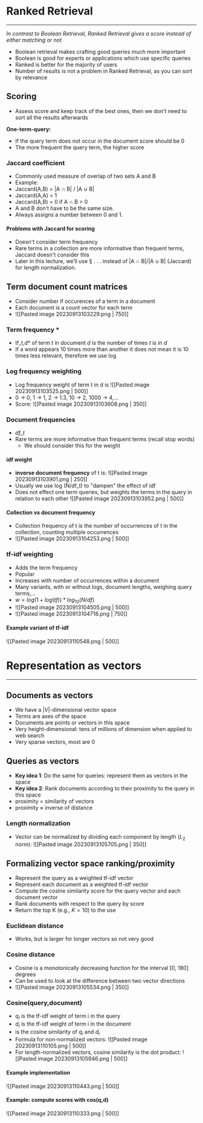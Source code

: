 
# Ranked Retrieval
---
_In contrast to Boolean Retrieval, Ranked Retrieval gives a score instead of either matching or not_

* Boolean retrieval makes crafting good queries much more important
* Boolean is good for experts or applications which use specific queries
* Ranked is better for the majority of users
* Number of results is not a problem in Ranked Retrieval, as you can sort by relevance


## Scoring
* Assess score and keep track of the best ones, then we don't need to sort all the results afterwards

**One-term-query:**
* If the query term does not occur in the document score should be 0
* The more frequent the query term, the higher score

### Jaccard coefficient

* Commonly used measure of overlap of two sets A and B
* Example:
* Jaccard(A,B) = |A ∩ B| / |A ∪ B| 
* Jaccard(A,A) = 1 
* Jaccard(A,B) = 0 if A ∩ B = 0 
* A and B don’t have to be the same size. 
* Always assigns a number between 0 and 1.

#### Problems with Jaccard for scoring
* Doesn't consider term frequency
* Rare terms in a collection are more informative than frequent terms, Jaccard doesn't consider this
* Later in this lecture, we’ll use § . . . instead of |A ∩ B|/|A ∪ B| (Jaccard) for length normalization. 


## Term document count matrices

* Consider number if occurences of a term in a document
* Each document is a count vector for each term
* ![[Pasted image 20230913103229.png | 750]]
### Term frequency *
* tf_t,d* of term _t_ in document _d_ is the number of times _t_ is in _d_
* If a word appears 10 times more than another it does not mean it is 10 times less relevant, therefore we use log

### Log frequency weighting
* Log frequency weight of term t in d is ![[Pasted image 20230913103525.png | 500]]
* 0 → 0, 1 → 1, 2 → 1.3, 10 → 2, 1000 → 4,...
* Score: ![[Pasted image 20230913103608.png | 350]]

### Document frequencies
* *df_t*
* Rare terms are more informative than frequent terms (recall stop words)
	* We should consider this for the weight

#### idf weight
* **inverse document frequency** of t is: ![[Pasted image 20230913103901.png | 250]]
* Usually we use log (N/df_t) to "dampen" the effect of idf
* Does not effect one term queries, but weights the terms in the query in relation to each other
	![[Pasted image 20230913103952.png | 500]]

#### Collection vs document frequency
* Collection frequency of t is the number of occurrences of t in the collection, counting multiple occurrences
* ![[Pasted image 20230913104253.png | 500]]

### tf-idf weighting

* Adds the term frequency
* Popular
* Increases with number of occurrences within a document
* Many variants, with or without logs, document lengths, weighing query terms,...
* $w = log(1+log(tf))*log_10(N/df)$
* ![[Pasted image 20230913104505.png | 500]]
* ![[Pasted image 20230913104718.png | 750]]
#### Example variant of tf-idf
   ![[Pasted image 20230913110548.png | 500]]

# Representation as vectors
---
## Documents as vectors
* We have a $|V|$-dimensional vector space
* Terms are axes of the space
* Documents are points or vectors in this space
* Very height-dimensional: tens of millions of dimension when applied to web search
* Very sparse vectors, most are 0

## Queries as vectors
* **Key idea 1**: Do the same for queries: represent them as vectors in the space
* **Key idea 2**: Rank documents according to their proximity to the query in this space
* proximity = similarity of vectors 
* proximity ≈ inverse of distance

### Length normalization
* Vector can be normalized by dividing each component by length ($L_2$ norm): ![[Pasted image 20230913105705.png | 350]]

## Formalizing vector space ranking/proximity
* Represent the query as a weighted tf-idf vector 
* Represent each document as a weighted tf-idf vector 
* Compute the cosine similarity score for the query vector and each document vector 
* Rank documents with respect to the query by score 
* Return the top K (e.g., $K = 10$) to the use

### Euclidean distance
* Works, but is larger for longer vectors so not very good

### Cosine distance
* Cosine is a monotonically decreasing function for the interval [0, 180] degrees
* Can be used to look at the difference between two vector directions
* ![[Pasted image 20230913105534.png | 350]]

### Cosine(query,document)

* $q_i$ is the tf-idf weight of term i in the query 
* $d_i$ is the tf-idf weight of term i in the document
* is the cosine similarity of $q_i$ and $d_i$
* Formula for non-normalized vectors: ![[Pasted image 20230913110105.png | 500]]
* For length-normalized vectors, cosine similarity is the dot product: ![[Pasted image 20230913105946.png | 500]]

#### Example implementation
   ![[Pasted image 20230913110443.png | 500]]
#### Example: compute scores with cos(q,d)
   ![[Pasted image 20230913110333.png | 500]]









